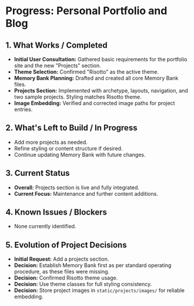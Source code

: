 # Progress: Personal Portfolio and Blog

## 1. What Works / Completed

* **Initial User Consultation:** Gathered basic requirements for the portfolio site and the new "Projects" section.
* **Theme Selection:** Confirmed "Risotto" as the active theme.
* **Memory Bank Planning:** Drafted and created all core Memory Bank files.
* **Projects Section:** Implemented with archetype, layouts, navigation, and two sample projects. Styling matches Risotto theme.
* **Image Embedding:** Verified and corrected image paths for project entries.

## 2. What's Left to Build / In Progress

* Add more projects as needed.
* Refine styling or content structure if desired.
* Continue updating Memory Bank with future changes.

## 3. Current Status

* **Overall:** Projects section is live and fully integrated.
* **Current Focus:** Maintenance and further content additions.

## 4. Known Issues / Blockers

* None currently identified.

## 5. Evolution of Project Decisions

* **Initial Request:** Add a projects section.
* **Decision:** Establish Memory Bank first as per standard operating procedure, as these files were missing.
* **Decision:** Confirmed Risotto theme usage.
* **Decision:** Use theme classes for full styling consistency.
* **Decision:** Store project images in `static/projects/images/` for reliable embedding.
